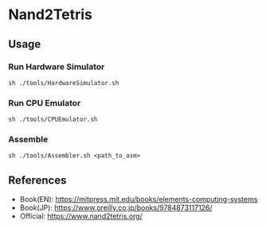 # Nand2Tetris

## Usage

### Run Hardware Simulator

```
sh ./tools/HardwareSimulator.sh
```

### Run CPU Emulator

```
sh ./tools/CPUEmulator.sh
```

### Assemble

```
sh ./tools/Assembler.sh <path_to_asm>
```

## References

- Book(EN): https://mitpress.mit.edu/books/elements-computing-systems
- Book(JP): https://www.oreilly.co.jp/books/9784873117126/
- Official: https://www.nand2tetris.org/
